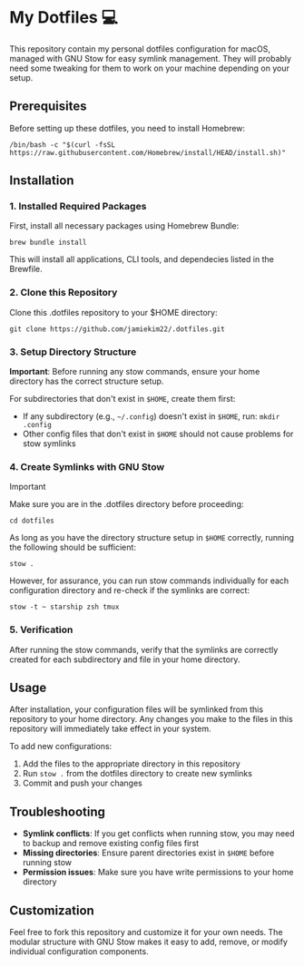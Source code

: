 # My Dotfiles 💻

This repository contain my personal dotfiles configuration for macOS, managed with GNU Stow for easy symlink management.
They will probably need some tweaking for them to work on your machine depending on your setup.

## Prerequisites

Before setting up these dotfiles, you need to install Homebrew:

```
/bin/bash -c "$(curl -fsSL https://raw.githubusercontent.com/Homebrew/install/HEAD/install.sh)"
```

## Installation

### 1. Installed Required Packages

First, install all necessary packages using Homebrew Bundle:


```
brew bundle install
```
This will install all applications, CLI tools, and dependecies listed in the Brewfile.

### 2. Clone this Repository

Clone this .dotfiles repository to your $HOME directory:

```
git clone https://github.com/jamiekim22/.dotfiles.git 
```

### 3. Setup Directory Structure

**Important**: Before running any stow commands, ensure your home directory has the correct structure setup. 

For subdirectories that don't exist in `$HOME`, create them first:
- If any subdirectory (e.g., `~/.config`) doesn't exist in `$HOME`, run: `mkdir .config`
- Other config files that don't exist in `$HOME` should not cause problems for stow symlinks

### 4. Create Symlinks with GNU Stow
> [!IMPORTANT]
> Make sure you are in the .dotfiles directory before proceeding:

``` 
cd dotfiles
```

As long as you have the directory structure setup in `$HOME` correctly, running the following should be sufficient:
```
stow .
```

However, for assurance, you can run stow commands individually for each configuration directory and re-check if the symlinks are correct:

```
stow -t ~ starship zsh tmux
```

### 5. Verification

After running the stow commands, verify that the symlinks are correctly created for each subdirectory and file in your home directory.


## Usage

After installation, your configuration files will be symlinked from this repository to your home directory. Any changes you make to the files in this repository will immediately take effect in your system.

To add new configurations:

1. Add the files to the appropriate directory in this repository
2. Run `stow .` from the dotfiles directory to create new symlinks
3. Commit and push your changes

## Troubleshooting

- **Symlink conflicts**: If you get conflicts when running stow, you may need to backup and remove existing config files first
- **Missing directories**: Ensure parent directories exist in `$HOME` before running stow
- **Permission issues**: Make sure you have write permissions to your home directory

## Customization

Feel free to fork this repository and customize it for your own needs. The modular structure with GNU Stow makes it easy to add, remove, or modify individual configuration components.

